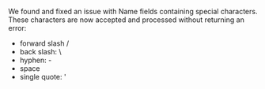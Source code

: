 We found and fixed an issue with Name fields containing special characters. These characters are now accepted and processed without returning an error:
* forward slash /
* back slash: \
* hyphen: -
* space
* single quote: '

